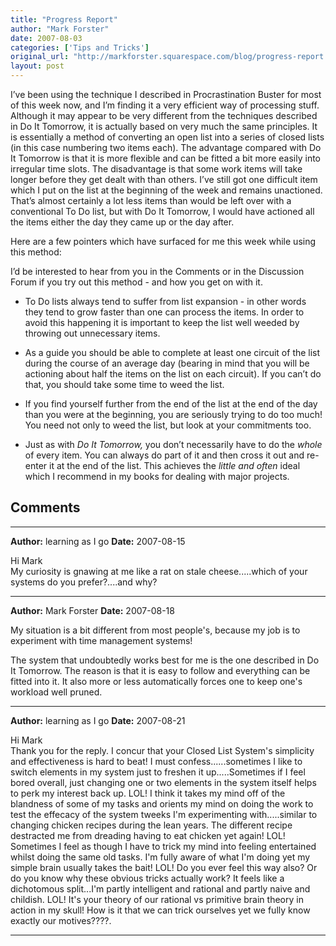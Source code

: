 ```yaml
---
title: "Progress Report"
author: "Mark Forster"
date: 2007-08-03
categories: ['Tips and Tricks']
original_url: "http://markforster.squarespace.com/blog/progress-report.html"
layout: post
---
```


I’ve been using the technique I described in Procrastination Buster for most of this week now, and I’m finding it a very efficient way of processing stuff. Although it may appear to be very different from the techniques described in Do It Tomorrow, it is actually based on very much the same principles. It is essentially a method of converting an open list into a series of closed lists (in this case numbering two items each). The advantage compared with Do It Tomorrow is that it is more flexible and can be fitted a bit more easily into irregular time slots. The disadvantage is that some work items will take longer before they get dealt with than others. I’ve still got one difficult item which I put on the list at the beginning of the week and remains unactioned. That’s almost certainly a lot less items than would be left over with a conventional To Do list, but with Do It Tomorrow, I would have actioned all the items either the day they came up or the day after.

Here are a few pointers which have surfaced for me this week while using this method:

I’d be interested to hear from you in the Comments or in the Discussion Forum if you try out this method - and how you get on with it.

- To Do lists always tend to suffer from list expansion - in other words they tend to grow faster than one can process the items. In order to avoid this happening it is important to keep the list well weeded by throwing out unnecessary items.

- As a guide you should be able to complete at least one circuit of the list during the course of an average day (bearing in mind that you will be actioning about half the items on the list on each circuit). If you can’t do that, you should take some time to weed the list.

- If you find yourself further from the end of the list at the end of the day than you were at the beginning, you are seriously trying to do too much! You need not only to weed the list, but look at your commitments too.

- Just as with *Do It Tomorrow,* you don’t necessarily have to do the *whole* of every item. You can always do part of it and then cross it out and re-enter it at the end of the list. This achieves the *little and often* ideal which I recommend in my books for dealing with major projects.


## Comments

---

**Author:** learning as I go
**Date:** 2007-08-15

Hi Mark  
My curiosity is gnawing at me like a rat on stale cheese.....which of your systems do you prefer?....and why?

---

**Author:** Mark Forster
**Date:** 2007-08-18

My situation is a bit different from most people's, because my job is to experiment with time management systems!  
  
The system that undoubtedly works best for me is the one described in Do It Tomorrow. The reason is that it is easy to follow and everything can be fitted into it. It also more or less automatically forces one to keep one's workload well pruned.

---

**Author:** learning as I go
**Date:** 2007-08-21

Hi Mark  
Thank you for the reply. I concur that your Closed List System's simplicity and effectiveness is hard to beat! I must confess......sometimes I like to switch elements in my system just to freshen it up.....Sometimes if I feel bored overall, just changing one or two elements in the system itself helps to perk my interest back up. LOL! I think it takes my mind off of the blandness of some of my tasks and orients my mind on doing the work to test the effecacy of the system tweeks I'm experimenting with.....similar to changing chicken recipes during the lean years. The different recipe destracted me from dreading having to eat chicken yet again! LOL! Sometimes I feel as though I have to trick my mind into feeling entertained whilst doing the same old tasks. I'm fully aware of what I'm doing yet my simple brain usually takes the bait! LOL! Do you ever feel this way also? Or do you know why these obvious tricks actually work? It feels like a dichotomous split...I'm partly intelligent and rational and partly naive and childish. LOL! It's your theory of our rational vs primitive brain theory in action in my skull! How is it that we can trick ourselves yet we fully know exactly our motives????.

---
